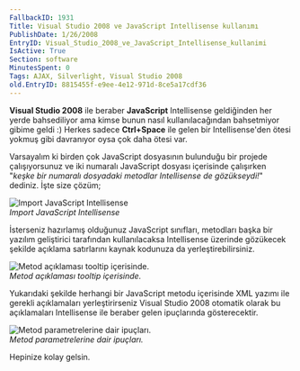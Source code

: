 ```yaml
---
FallbackID: 1931
Title: Visual Studio 2008 ve JavaScript Intellisense kullanımı
PublishDate: 1/26/2008
EntryID: Visual_Studio_2008_ve_JavaScript_Intellisense_kullanimi
IsActive: True
Section: software
MinutesSpent: 0
Tags: AJAX, Silverlight, Visual Studio 2008
old.EntryID: 8815455f-e9ee-4e12-971d-8ce5a17cdf36
---
```

**Visual Studio 2008** ile beraber **JavaScript** Intellisense
geldiğinden her yerde bahsediliyor ama kimse bunun nasıl
kullanılacağından bahsetmiyor gibime geldi :) Herkes sadece
**Ctrl+Space** ile gelen bir Intellisense'den ötesi yokmuş gibi
davranıyor oysa çok daha ötesi var.

Varsayalım ki birden çok JavaScript dosyasının bulunduğu bir projede
çalışıyorsunuz ve iki numaralı JavaScript dosyası içerisinde çalışırken
"*keşke bir numaralı dosyadaki metodlar Intellisense de gözükseydi!*"
dediniz. İşte size çözüm;

![Import JavaScript
Intellisense](http://cdn.daron.yondem.com/assets/1931/25012008_1.png)\
*Import JavaScript Intellisense*

İsterseniz hazırlamış olduğunuz JavaScript sınıfları, metodları başka
bir yazılım geliştirici tarafından kullanılacaksa Intellisense üzerinde
gözükecek şekilde açıklama satırlarını kaynak kodunuza da
yerleştirebilirsiniz.

![Metod açıklaması tooltip
içerisinde.](http://cdn.daron.yondem.com/assets/1931/25012008_2.png)\
*Metod açıklaması tooltip içerisinde.*

Yukarıdaki şekilde herhangi bir JavaScript metodu içerisinde XML yazımı
ile gerekli açıklamaları yerleştirirseniz Visual Studio 2008 otomatik
olarak bu açıklamaları Intellisense ile beraber gelen ipuçlarında
gösterecektir.

![Metod parametrelerine dair
ipuçları.](http://cdn.daron.yondem.com/assets/1931/25012008_3.png)\
*Metod parametrelerine dair ipuçları.*

Hepinize kolay gelsin.


